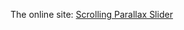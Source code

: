 The online site: <a href="https://lissbethe.github.io/Scrolling-Parallax-Slider/" target="_blank">Scrolling Parallax Slider</a>
